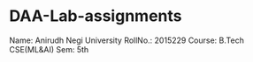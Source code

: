 # DAA-Lab-assignments
Name: Anirudh Negi
University RollNo.: 2015229
Course: B.Tech CSE(ML&AI)
Sem: 5th
